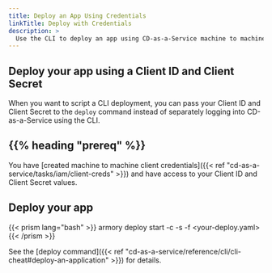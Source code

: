 ```yaml
---
title: Deploy an App Using Credentials
linkTitle: Deploy with Credentials
description: >
  Use the CLI to deploy an app using CD-as-a-Service machine to machine credentials.
---
```


## Deploy your app using a Client ID and Client Secret

When you want to script a CLI deployment, you can pass your Client ID and Client Secret to the `deploy` command instead of separately logging into CD-as-a-Service using the CLI.  

## {{% heading "prereq" %}}

You have [created machine to machine client credentials]({{< ref "cd-as-a-service/tasks/iam/client-creds" >}}) and have access to your Client ID and Client Secret values.

## Deploy your app

{{< prism lang="bash" >}}
armory deploy start  -c <your-client-id> -s <your-client-secret> -f <your-deploy.yaml>
{{< /prism >}}

See the [deploy command]({{< ref "cd-as-a-service/reference/cli/cli-cheat#deploy-an-application" >}}) for details.